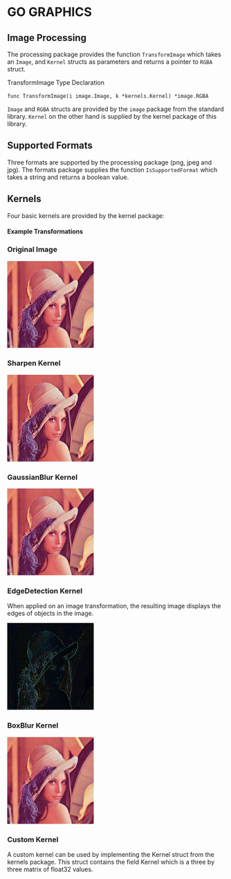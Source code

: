 # GO GRAPHICS

## Image Processing

The processing package provides the function `TransformImage` which takes an `Image`, and `Kernel` structs as parameters and returns a pointer to `RGBA` struct.

TransformImage Type Declaration

```
func TransformImage(i image.Image, k *kernels.Kernel) *image.RGBA
```

`Image` and `RGBA` structs are provided by the `image` package from the standard library. `Kernel` on the other hand is supplied by the kernel package of this library.

## Supported Formats

Three formats are supported by the processing package (png, jpeg and jpg). The formats package supplies the function `IsSupportedFormat` which takes a string and returns a boolean value.

## Kernels

Four basic kernels are provided by the kernel package:

#### Example Transformations

### Original Image

<img src="./assets/lenna.png" width="200">

### Sharpen Kernel

<img src="./assets/lenna-sharpen.png" width="200">

### GaussianBlur Kernel

<img src="./assets/lenna-gaussian-blur.png" width="200">

### EdgeDetection Kernel

When applied on an image transformation, the resulting image displays the edges of objects in the image.

<img src="./assets/lenna-edge-detection.png" width="200">

### BoxBlur Kernel

<img src="./assets/lenna-box-blur.png" width="200">

### Custom Kernel

A custom kernel can be used by implementing the Kernel struct from the kernels package. This struct contains the field Kernel which is a three by three matrix of float32 values.
